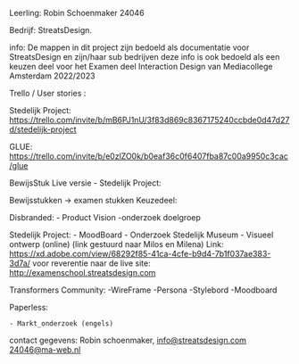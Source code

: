 Leerling:
Robin Schoenmaker 
24046

Bedrijf:
StreatsDesign.

info:
De mappen in dit project zijn bedoeld als documentatie voor StreatsDesign 
en zijn/haar sub bedrijven deze info is ook bedoeld als een keuzen deel 
voor het Examen deel Interaction Design van Mediacollege Amsterdam 
2022/2023


Trello / User stories :

Stedelijk Project:
https://trello.com/invite/b/mB6PJ1nU/3f83d869c8367175240ccbde0d47d27d/stedelijk-project

GLUE:
https://trello.com/invite/b/e0zlZO0k/b0eaf36c0f6407fba87c00a9950c3cac/glue

BewijsStuk Live versie - Stedelijk Project:


Bewijsstukken -> examen stukken Keuzedeel:

 Disbranded:
	- Product Vision
	-onderzoek doelgroep

 Stedelijk Project:
 	- MoodBoard
	- Onderzoek Stedelijk Museum 
	- Visueel ontwerp (online) (link gestuurd naar Milos en Milena) 
		Link: https://xd.adobe.com/view/68292f85-41ca-4cfe-b9d4-7b1f037ae383-3d7a/
	voor reverentie naar de live site:  http://examenschool.streatsdesign.com

 Transformers Community:
	-WireFrame 
	-Persona
	-Stylebord
	-Moodboard

 Paperless:

	- Markt_onderzoek (engels)


contact gegevens:
Robin schoenmaker,
info@streatsdesign.com
24046@ma-web.nl


